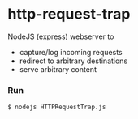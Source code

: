 # http-request-trap
NodeJS (express) webserver to 
* capture/log incoming requests
* redirect to arbitrary destinations
* serve arbitrary content



### Run
```
$ nodejs HTTPRequestTrap.js
```
